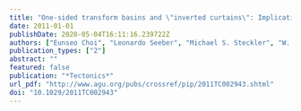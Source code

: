```yaml
---
title: "One-sided transform basins and \"inverted curtains\": Implications for releasing bends along strike-slip faults"
date: 2011-01-01
publishDate: 2020-05-04T16:11:16.239722Z
authors: ["Eunseo Choi", "Leonardo Seeber", "Michael S. Steckler", "W. Roger Buck"]
publication_types: ["2"]
abstract: ""
featured: false
publication: "*Tectonics*"
url_pdf: "http://www.agu.org/pubs/crossref/pip/2011TC002943.shtml"
doi: "10.1029/2011TC002943"
---
```


